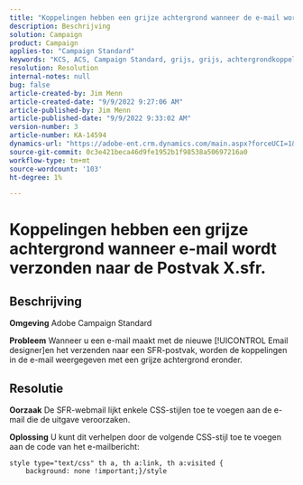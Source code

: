 ```yaml
---
title: "Koppelingen hebben een grijze achtergrond wanneer de e-mail wordt verzonden naar de Postvak X.sfr."
description: Beschrijving
solution: Campaign
product: Campaign
applies-to: "Campaign Standard"
keywords: "KCS, ACS, Campaign Standard, grijs, grijs, achtergrondkoppelingen, e-mail, .sfr inboxes, e-mailDesigner"
resolution: Resolution
internal-notes: null
bug: false
article-created-by: Jim Menn
article-created-date: "9/9/2022 9:27:06 AM"
article-published-by: Jim Menn
article-published-date: "9/9/2022 9:33:02 AM"
version-number: 3
article-number: KA-14594
dynamics-url: "https://adobe-ent.crm.dynamics.com/main.aspx?forceUCI=1&pagetype=entityrecord&etn=knowledgearticle&id=ad383a90-2130-ed11-9db1-0022480866ad"
source-git-commit: 0c3e421beca46d9fe1952b1f98538a50697216a0
workflow-type: tm+mt
source-wordcount: '103'
ht-degree: 1%

---
```


# Koppelingen hebben een grijze achtergrond wanneer e-mail wordt verzonden naar de Postvak X.sfr.

## Beschrijving


<b>Omgeving</b>
Adobe Campaign Standard

<b>Probleem</b>
Wanneer u een e-mail maakt met de nieuwe [!UICONTROL Email designer]en het verzenden naar een SFR-postvak, worden de koppelingen in de e-mail weergegeven met een grijze achtergrond eronder.


## Resolutie


<b>Oorzaak</b>
De SFR-webmail lijkt enkele CSS-stijlen toe te voegen aan de e-mail die de uitgave veroorzaken.

<b>Oplossing</b>
U kunt dit verhelpen door de volgende CSS-stijl toe te voegen aan de code van het e-mailbericht:


```
style type="text/css" th a, th a:link, th a:visited {
    background: none !important;}/style
```

